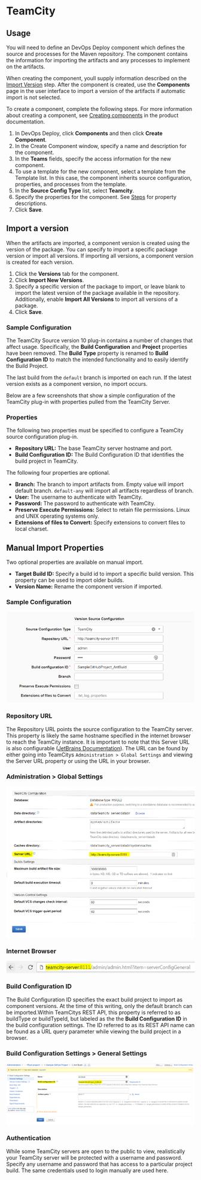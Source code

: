 
# TeamCity

## Usage

You will need to define an DevOps Deploy component which defines the source and processes for the Maven repository. The component contains the information for importing the artifacts and any processes to implement on the artifacts.

When creating the component, youll supply information described on the [Import Version](steps.md#import-version) step. After the component is created, use the **Components** page in the user interface to import a version of the artifacts if automatic import is not selected.

To create a component, complete the following steps. For more information about creating a component, see [Creating components](http://www-01.ibm.com/support/knowledgecenter/SS4GSP_7.0.2/com.ibm.udeploy.doc/topics/comp_create.html "Creating components") in the product documentation.

1. In DevOps Deploy, click **Components** and then click **Create Component**.
2. In the Create Component window, specify a name and description for the component.
3. In the **Teams** fields, specify the access information for the new component.
4. To use a template for the new component, select a template from the Template list. In this case, the component inherits source configuration, properties, and processes from the template.
5. In the **Source Config Type** list, select **Teamcity**.
6. Specify the properties for the component. See [Steps](steps.md#teamcitycomponentproperties) for property descriptions.
7. Click **Save**.

## Import a version

When the artifacts are imported, a component version is created using the version of the package. You can specify to import a specific package version or import all versions. If importing all versions, a component version is created for each version.

1. Click the **Versions** tab for the component.
2. Click **Import New Versions**.
3. Specify a specific version of the package to import, or leave blank to import the latest version of the package available in the repository. Additionally, enable **Import All Versions** to import all versions of a package.
4. Click **Save**.

### Sample Configuration

The TeamCity Source version 10 plug-in contains a number of changes that affect usage. Specifically, the **Build Configuration** and **Project** properties have been removed. The **Build Type** property is renamed to **Build Configuration ID** to match the intended functionality and to easily identify the Build Project.

The last build from the `default` branch is imported on each run. If the latest version exists as a component version, no import occurs.

Below are a few screenshots that show a simple configuration of the TeamCity plug-in with properties pulled from the TeamCity Server.

### Properties

The following two properties must be specified to configure a TeamCity source configuration plug-in.

* **Repository URL:** The base TeamCity server hostname and port.
* **Build Configuration ID:** The Build Configuration ID that identifies the build project in TeamCity.

The following four properties are optional.

* **Branch:** The branch to import artifacts from. Empty value will import default branch. `default-any` will import all artifacts regardless of branch.
* **User:** The username to authenticate with TeamCity.
* **Password:** The password to authenticate with TeamCity.
* **Preserve Execute Permissions:** Select to retain file permissions. Linux and UNIX operating systems only.
* **Extensions of files to Convert:** Specify extensions to convert files to local charset.

## Manual Import Properties

Two optional properties are available on manual import.

* **Target Build ID:** Specify a build id to import a specific build version. This property can be used to import older builds.
* **Version Name:** Rename the component version if imported.

### Sample Configuration

[![sample configuration](media/sample-config.png)](media/sample-config.png)

### Repository URL

The Repository URL points the source configuration to the TeamCity server. This property is likely the same hostname specified in the internet browser to reach the TeamCity instance. It is important to note that this Server URL is also configurable ([JetBrains Documentation](https://confluence.jetbrains.com/display/TCD10/Configuring+Server+URL)). The URL can be found by either going into TeamCitys `Administration > Global Settings` and viewing the Server URL property or using the URL in your browser.

### Administration > Global Settings

[![Global Settings](media/globalsettings.png)](media/globalsettings.png)

### Internet Browser

[![URL](media/browserurl.png)](media/browserurl.png)

### Build Configuration ID

The Build Configuration ID specifies the exact build project to import as component versions. At the time of this writing, only the default branch can be imported.Within TeamCitys REST API, this property is referred to as buildType or buildTypeId, but labeled as the the **Build Configuration ID** in the build configuration settings. The ID referred to as its REST API name can be found as a URL query parameter while viewing the build project in a browser.

### Build Configuration Settings > General Settings

[![Build Config ID](media/buildconfigurationid.png)](media/buildconfigurationid.png)

### Authentication

While some TeamCity servers are open to the public to view, realistically your TeamCity server will be protected with a username and password. Specify any username and password that has access to a particular project build. The same credentials used to login manually are used here.
